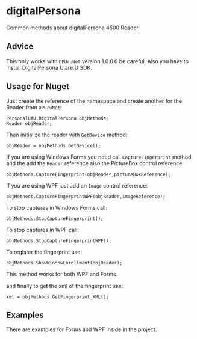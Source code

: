 # digitalPersona
Common methods about digitalPersona 4500 Reader

## Advice

This only works with `DPUruNet` version 1.0.0.0 be careful.
Also you have to install DigitalPersona U.are.U SDK.

## Usage for Nuget

Just create the reference of the namespace and create another for the Reader from `DPUruNet`:

	PersonalUAU.DigitalPersona objMethods;
    Reader objReader;

Then initialize the reader with `GetDevice` method:
	
    objReader = objMethods.GetDevice();
   
If you are using Windows Forms you need call `CaptureFingerprint` method and the add the `Reader` reference also the PictureBox control reference:

	objMethods.CaptureFingerprint(objReader,pictureBoxReference);

If you are using WPF just add an `Image` control reference:

	objMethods.CaptureFingerprintWPF(objReader,imageReference);
    
To stop captures in Windows Forms call:

	objMethods.StopCaptureFingerprint();
    
To stop captures in WPF call:
	
    objMethods.StopCaptureFingerprintWPF();
    
To register the fingerprint use:

	objMethods.ShowWindowEnrollment(objReader);
    
This method works for both WPF and Forms.

and finally to get the xml of the fingerprint use:
	
    xml = objMethods.GetFingerprint_XML();
    
## Examples

There are examples for Forms and WPF inside in the project.
